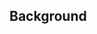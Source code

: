 ## Background
<!--
  Does this PR reference or resolve a Issue?
    Related: #000, #000
    Resolves: #000, #000
-->



<!--
  What was the motivation behind this change?
-->


